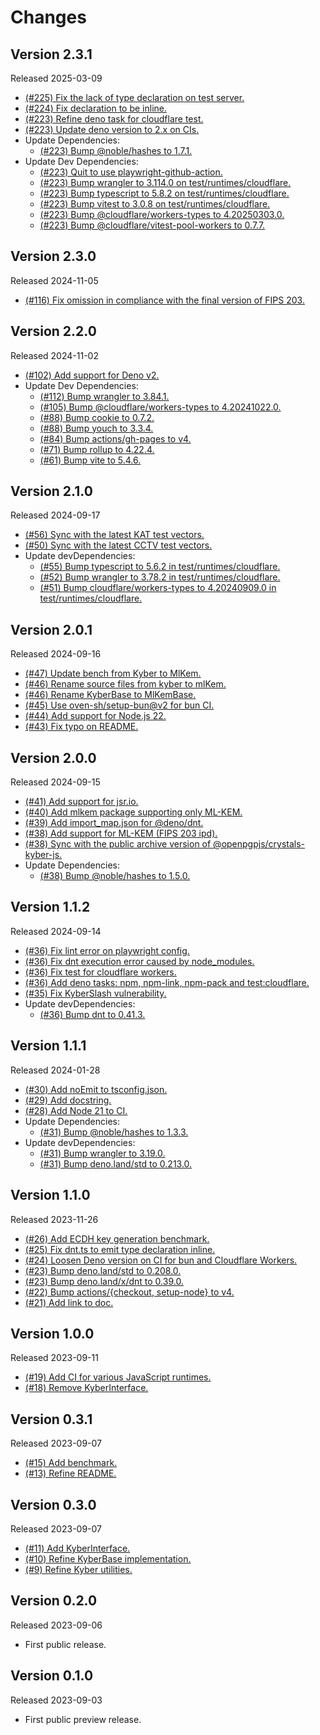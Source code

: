 # Changes

## Version 2.3.1

Released 2025-03-09

- [(#225) Fix the lack of type declaration on test server.](https://github.com/dajiaji/crystals-kyber-js/pull/225)
- [(#224) Fix declaration to be inline.](https://github.com/dajiaji/crystals-kyber-js/pull/224)
- [(#223) Refine deno task for cloudflare test.](https://github.com/dajiaji/crystals-kyber-js/pull/223)
- [(#223) Update deno version to 2.x on CIs.](https://github.com/dajiaji/crystals-kyber-js/pull/223)
- Update Dependencies:
  - [(#223) Bump @noble/hashes to 1.7.1.](https://github.com/dajiaji/crystals-kyber-js/pull/223)
- Update Dev Dependencies:
  - [(#223) Quit to use playwright-github-action.](https://github.com/dajiaji/crystals-kyber-js/pull/223)
  - [(#223) Bump wrangler to 3.114.0 on test/runtimes/cloudflare.](https://github.com/dajiaji/crystals-kyber-js/pull/223)
  - [(#223) Bump typescript to 5.8.2 on test/runtimes/cloudflare.](https://github.com/dajiaji/crystals-kyber-js/pull/223)
  - [(#223) Bump vitest to 3.0.8 on test/runtimes/cloudflare.](https://github.com/dajiaji/crystals-kyber-js/pull/223)
  - [(#223) Bump @cloudflare/workers-types to 4.20250303.0.](https://github.com/dajiaji/crystals-kyber-js/pull/223)
  - [(#223) Bump @cloudflare/vitest-pool-workers to 0.7.7.](https://github.com/dajiaji/crystals-kyber-js/pull/223)

## Version 2.3.0

Released 2024-11-05

- [(#116) Fix omission in compliance with the final version of FIPS 203.](https://github.com/dajiaji/crystals-kyber-js/pull/116)

## Version 2.2.0

Released 2024-11-02

- [(#102) Add support for Deno v2.](https://github.com/dajiaji/crystals-kyber-js/pull/102)
- Update Dev Dependencies:
  - [(#112) Bump wrangler to 3.84.1.](https://github.com/dajiaji/crystals-kyber-js/pull/112)
  - [(#105) Bump @cloudflare/workers-types to 4.20241022.0.](https://github.com/dajiaji/crystals-kyber-js/pull/105)
  - [(#88) Bump cookie to 0.7.2.](https://github.com/dajiaji/crystals-kyber-js/pull/88)
  - [(#88) Bump youch to 3.3.4.](https://github.com/dajiaji/crystals-kyber-js/pull/88)
  - [(#84) Bump actions/gh-pages to v4.](https://github.com/dajiaji/crystals-kyber-js/pull/84)
  - [(#71) Bump rollup to 4.22.4.](https://github.com/dajiaji/crystals-kyber-js/pull/71)
  - [(#61) Bump vite to 5.4.6.](https://github.com/dajiaji/crystals-kyber-js/pull/61)

## Version 2.1.0

Released 2024-09-17

- [(#56) Sync with the latest KAT test vectors.](https://github.com/dajiaji/crystals-kyber-js/pull/56)
- [(#50) Sync with the latest CCTV test vectors.](https://github.com/dajiaji/crystals-kyber-js/pull/50)
- Update devDependencies:
  - [(#55) Bump typescript to 5.6.2 in test/runtimes/cloudflare.](https://github.com/dajiaji/crystals-kyber-js/pull/55)
  - [(#52) Bump wrangler to 3.78.2 in test/runtimes/cloudflare.](https://github.com/dajiaji/crystals-kyber-js/pull/51)
  - [(#51) Bump cloudflare/workers-types to 4.20240909.0 in test/runtimes/cloudflare.](https://github.com/dajiaji/crystals-kyber-js/pull/51)

## Version 2.0.1

Released 2024-09-16

- [(#47) Update bench from Kyber to MlKem.](https://github.com/dajiaji/crystals-kyber-js/pull/47)
- [(#46) Rename source files from kyber to mlKem.](https://github.com/dajiaji/crystals-kyber-js/pull/46)
- [(#46) Rename KyberBase to MlKemBase.](https://github.com/dajiaji/crystals-kyber-js/pull/46)
- [(#45) Use oven-sh/setup-bun@v2 for bun CI.](https://github.com/dajiaji/crystals-kyber-js/pull/45)
- [(#44) Add support for Node.js 22.](https://github.com/dajiaji/crystals-kyber-js/pull/38)
- [(#43) Fix typo on README.](https://github.com/dajiaji/crystals-kyber-js/pull/43)

## Version 2.0.0

Released 2024-09-15

- [(#41) Add support for jsr.io.](https://github.com/dajiaji/crystals-kyber-js/pull/41)
- [(#40) Add mlkem package supporting only ML-KEM.](https://github.com/dajiaji/crystals-kyber-js/pull/40)
- [(#39) Add import_map.json for @deno/dnt.](https://github.com/dajiaji/crystals-kyber-js/pull/39)
- [(#38) Add support for ML-KEM (FIPS 203 ipd).](https://github.com/dajiaji/crystals-kyber-js/pull/38)
- [(#38) Sync with the public archive version of @openpgpjs/crystals-kyber-js.](https://github.com/dajiaji/crystals-kyber-js/pull/38)
- Update Dependencies:
  - [(#38) Bump @noble/hashes to 1.5.0.](https://github.com/dajiaji/crystals-kyber-js/pull/38)

## Version 1.1.2

Released 2024-09-14

- [(#36) Fix lint error on playwright config.](https://github.com/dajiaji/crystals-kyber-js/pull/36)
- [(#36) Fix dnt execution error caused by node_modules.](https://github.com/dajiaji/crystals-kyber-js/pull/36)
- [(#36) Fix test for cloudflare workers.](https://github.com/dajiaji/crystals-kyber-js/pull/36)
- [(#36) Add deno tasks: npm, npm-link, npm-pack and test:cloudflare.](https://github.com/dajiaji/crystals-kyber-js/pull/36)
- [(#35) Fix KyberSlash vulnerability.](https://github.com/dajiaji/crystals-kyber-js/pull/35)
- Update devDependencies:
  - [(#36) Bump dnt to 0.41.3.](https://github.com/dajiaji/crystals-kyber-js/pull/36)

## Version 1.1.1

Released 2024-01-28

- [(#30) Add noEmit to tsconfig.json.](https://github.com/dajiaji/crystals-kyber-js/pull/30)
- [(#29) Add docstring.](https://github.com/dajiaji/crystals-kyber-js/pull/29)
- [(#28) Add Node 21 to CI.](https://github.com/dajiaji/crystals-kyber-js/pull/28)
- Update Dependencies:
  - [(#31) Bump @noble/hashes to 1.3.3.](https://github.com/dajiaji/crystals-kyber-js/pull/31)
- Update devDependencies:
  - [(#31) Bump wrangler to 3.19.0.](https://github.com/dajiaji/crystals-kyber-js/pull/31)
  - [(#31) Bump deno.land/std to 0.213.0.](https://github.com/dajiaji/crystals-kyber-js/pull/31)

## Version 1.1.0

Released 2023-11-26

- [(#26) Add ECDH key generation benchmark.](https://github.com/dajiaji/crystals-kyber-js/pull/26)
- [(#25) Fix dnt.ts to emit type declaration inline.](https://github.com/dajiaji/crystals-kyber-js/pull/25)
- [(#24) Loosen Deno version on CI for bun and Cloudflare Workers.](https://github.com/dajiaji/crystals-kyber-js/pull/24)
- [(#23) Bump deno.land/std to 0.208.0.](https://github.com/dajiaji/crystals-kyber-js/pull/23)
- [(#23) Bump deno.land/x/dnt to 0.39.0.](https://github.com/dajiaji/crystals-kyber-js/pull/23)
- [(#22) Bump actions/{checkout, setup-node} to v4.](https://github.com/dajiaji/crystals-kyber-js/pull/22)
- [(#21) Add link to doc.](https://github.com/dajiaji/crystals-kyber-js/pull/21)

## Version 1.0.0

Released 2023-09-11

- [(#19) Add CI for various JavaScript runtimes.](https://github.com/dajiaji/crystals-kyber-js/pull/19)
- [(#18) Remove KyberInterface.](https://github.com/dajiaji/crystals-kyber-js/pull/18)

## Version 0.3.1

Released 2023-09-07

- [(#15) Add benchmark.](https://github.com/dajiaji/crystals-kyber-js/pull/15)
- [(#13) Refine README.](https://github.com/dajiaji/crystals-kyber-js/pull/13)

## Version 0.3.0

Released 2023-09-07

- [(#11) Add KyberInterface.](https://github.com/dajiaji/crystals-kyber-js/pull/11)
- [(#10) Refine KyberBase implementation.](https://github.com/dajiaji/crystals-kyber-js/pull/10)
- [(#9) Refine Kyber utilities.](https://github.com/dajiaji/crystals-kyber-js/pull/9)

## Version 0.2.0

Released 2023-09-06

- First public release.

## Version 0.1.0

Released 2023-09-03

- First public preview release.
